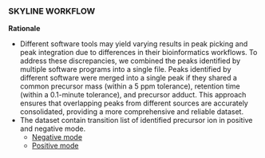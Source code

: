 ### SKYLINE WORKFLOW
**Rationale**
- Different software tools may yield varying results in peak picking and peak integration due to differences in their bioinformatics workflows. To address these discrepancies, we combined the peaks identified by multiple software programs into a single file. Peaks identified by different software were merged into a single peak if they shared a common precursor mass (within a 5 ppm tolerance), retention time (within a 0.1-minute tolerance), and precursor adduct. This approach ensures that overlapping peaks from different sources are accurately consolidated, providing a more comprehensive and reliable dataset.
- The dataset contain transition list of identified precursor ion in positive and negative mode.
  - [Negative mode](methods/SKYLINE-Workflow/SKYLINE-TRANSITION_LIST-NEG.csv)
  - [Positive mode](methods/SKYLINE-Workflow/SKYLINE-TRANSITION_LIST-POS.csv)

